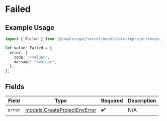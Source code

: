 # Failed

## Example Usage

```typescript
import { Failed } from "@simplesagar/vercel/models/createprojectenvop.js";

let value: Failed = {
  error: {
    code: "<value>",
    message: "<value>",
  },
};
```

## Fields

| Field                                                              | Type                                                               | Required                                                           | Description                                                        |
| ------------------------------------------------------------------ | ------------------------------------------------------------------ | ------------------------------------------------------------------ | ------------------------------------------------------------------ |
| `error`                                                            | [models.CreateProjectEnvError](../models/createprojectenverror.md) | :heavy_check_mark:                                                 | N/A                                                                |